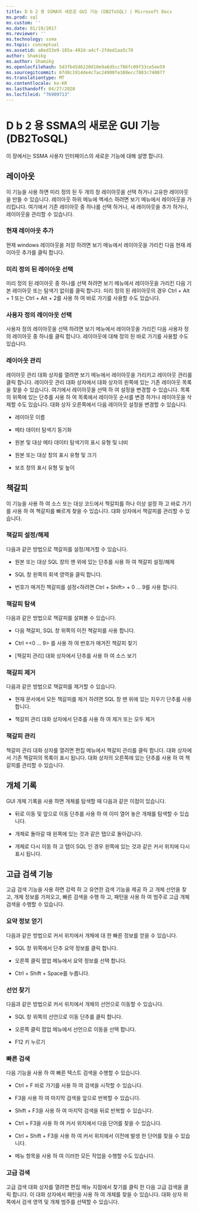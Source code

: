 ```yaml
---
title: D b 2 용 SSMA의 새로운 GUI 기능 (DB2ToSQL) | Microsoft Docs
ms.prod: sql
ms.custom: ''
ms.date: 01/19/2017
ms.reviewer: ''
ms.technology: ssma
ms.topic: conceptual
ms.assetid: a8ed33e9-185a-492d-a4cf-2fded1aa5c70
author: Shamikg
ms.author: Shamikg
ms.openlocfilehash: 5d3fb45d6220d10e9a6d5cc786fc09f33ce5ee59
ms.sourcegitcommit: 6fd8c1914de4c7ac24900fe388ecc7883c740077
ms.translationtype: MT
ms.contentlocale: ko-KR
ms.lasthandoff: 04/27/2020
ms.locfileid: "76909713"
---
```

# <a name="new-gui-features-in-ssma-for-db2-db2tosql"></a>D b 2 용 SSMA의 새로운 GUI 기능 (DB2ToSQL)
이 장에서는 SSMA 사용자 인터페이스의 새로운 기능에 대해 설명 합니다.  
  
## <a name="layouts"></a>레이아웃  
이 기능을 사용 하면 미리 정의 된 두 개의 창 레이아웃을 선택 하거나 고유한 레이아웃을 만들 수 있습니다. 레이아웃 하위 메뉴에 액세스 하려면 보기 메뉴에서 레이아웃을 가리킵니다. 여기에서 기존 레이아웃 중 하나를 선택 하거나, 새 레이아웃을 추가 하거나, 레이아웃을 관리할 수 있습니다.  
  
### <a name="add-current-layout"></a>현재 레이아웃 추가  
현재 windows 레이아웃을 저장 하려면 보기 메뉴에서 레이아웃을 가리킨 다음 현재 레이아웃 추가를 클릭 합니다.  
  
### <a name="choose-predefined-layout"></a>미리 정의 된 레이아웃 선택  
미리 정의 된 레이아웃 중 하나를 선택 하려면 보기 메뉴에서 레이아웃을 가리킨 다음 기본 레이아웃 또는 탐색기 없이를 클릭 합니다. 미리 정의 된 레이아웃의 경우 Ctrl + Alt + 1 또는 Ctrl + Alt + 2를 사용 하 여 바로 가기를 사용할 수도 있습니다.  
  
### <a name="choose-user-defined-layout"></a>사용자 정의 레이아웃 선택  
사용자 정의 레이아웃을 선택 하려면 보기 메뉴에서 레이아웃을 가리킨 다음 사용자 정의 레이아웃 중 하나를 클릭 합니다. 레이아웃에 대해 정의 된 바로 가기를 사용할 수도 있습니다.  
  
### <a name="manage-layouts"></a>레이아웃 관리  
레이아웃 관리 대화 상자를 열려면 보기 메뉴에서 레이아웃을 가리키고 레이아웃 관리를 클릭 합니다. 레이아웃 관리 대화 상자에서 대화 상자의 왼쪽에 있는 기존 레이아웃 목록을 찾을 수 있습니다. 여기에서 레이아웃을 선택 하 여 설정을 변경할 수 있습니다. 목록의 위쪽에 있는 단추를 사용 하 여 목록에서 레이아웃 순서를 변경 하거나 레이아웃을 삭제할 수도 있습니다. 대화 상자 오른쪽에서 다음 레이아웃 설정을 변경할 수 있습니다.  
  
-   레이아웃 이름  
  
-   메타 데이터 탐색기 동기화  
  
-   원본 및 대상 메타 데이터 탐색기의 표시 유형 및 너비  
  
-   원본 또는 대상 창의 표시 유형 및 크기  
  
-   보조 창의 표시 유형 및 높이  
  
## <a name="bookmarks"></a>책갈피  
이 기능을 사용 하 여 소스 또는 대상 코드에서 책갈피를 하나 이상 설정 하 고 바로 가기를 사용 하 여 책갈피를 빠르게 찾을 수 있습니다. 대화 상자에서 책갈피를 관리할 수 있습니다.  
  
### <a name="toggle-bookmark"></a>책갈피 설정/해제  
다음과 같은 방법으로 책갈피를 설정/제거할 수 있습니다.  
  
-   원본 또는 대상 SQL 창의 맨 위에 있는 단추를 사용 하 여 책갈피 설정/해제  
  
-   SQL 창 왼쪽의 회색 영역을 클릭 합니다.  
  
-   번호가 매겨진 책갈피를 설정&lt;하려면 Ctrl + Shift&gt; + 0 ... 9를 사용 합니다.  
  
### <a name="bookmark-navigation"></a>책갈피 탐색  
다음과 같은 방법으로 책갈피를 살펴볼 수 있습니다.  
  
-   다음 책갈피, SQL 창 위쪽의 이전 책갈피를 사용 합니다.  
  
-   Ctrl +&lt;0 ... 9&gt; 를 사용 하 여 번호가 매겨진 책갈피 찾기  
  
-   [책갈피 관리] 대화 상자에서 단추를 사용 하 여 소스 보기  
  
### <a name="removing-bookmark"></a>책갈피 제거  
다음과 같은 방법으로 책갈피를 제거할 수 있습니다.  
  
-   현재 문서에서 모든 책갈피를 제거 하려면 SQL 창 맨 위에 있는 지우기 단추를 사용 합니다.  
  
-   책갈피 관리 대화 상자에서 단추를 사용 하 여 제거 또는 모두 제거  
  
### <a name="manage-bookmarks"></a>책갈피 관리  
책갈피 관리 대화 상자를 열려면 편집 메뉴에서 책갈피 관리를 클릭 합니다. 대화 상자에서 기존 책갈피의 목록이 표시 됩니다. 대화 상자의 오른쪽에 있는 단추를 사용 하 여 책갈피를 관리할 수 있습니다.  
  
## <a name="object-history"></a>개체 기록  
GUI 개체 기록을 사용 하면 개체를 탐색할 때 다음과 같은 이점이 있습니다.  
  
-   뒤로 이동 및 앞으로 이동 단추를 사용 하 여 이미 열어 놓은 개체를 탐색할 수 있습니다.  
  
-   개체로 돌아갈 때 왼쪽에 있는 것과 같은 탭으로 돌아갑니다.  
  
-   개체로 다시 이동 하 고 탭이 SQL 인 경우 왼쪽에 있는 것과 같은 커서 위치에 다시 표시 됩니다.  
  
## <a name="advanced-search-capabilities"></a>고급 검색 기능  
고급 검색 기능을 사용 하면 강력 하 고 유연한 검색 기능을 제공 하 고 개체 선언을 찾고, 개체 정보를 가져오고, 빠른 검색을 수행 하 고, 패턴을 사용 하 여 범주로 고급 개체 검색을 수행할 수 있습니다.  
  
### <a name="get-quick-information"></a>요약 정보 얻기  
다음과 같은 방법으로 커서 위치에서 개체에 대 한 빠른 정보를 얻을 수 있습니다.  
  
-   SQL 창 위쪽에서 단추 요약 정보를 클릭 합니다.  
  
-   오른쪽 클릭 팝업 메뉴에서 요약 정보를 선택 합니다.  
  
-   Ctrl + Shift + Space를 누릅니다.  
  
### <a name="find-declaration"></a>선언 찾기  
다음과 같은 방법으로 커서 위치에서 개체의 선언으로 이동할 수 있습니다.  
  
-   SQL 창 위쪽의 선언으로 이동 단추를 클릭 합니다.  
  
-   오른쪽 클릭 팝업 메뉴에서 선언으로 이동을 선택 합니다.  
  
-   F12 키 누르기  
  
### <a name="quick-search"></a>빠른 검색  
다음 기능을 사용 하 여 빠른 텍스트 검색을 수행할 수 있습니다.  
  
-   Ctrl + F 바로 가기를 사용 하 여 검색을 시작할 수 있습니다.  
  
-   F3을 사용 하 여 마지막 검색을 앞으로 반복할 수 있습니다.  
  
-   Shift + F3을 사용 하 여 마지막 검색을 뒤로 반복할 수 있습니다.  
  
-   Ctrl + F3을 사용 하 여 커서 위치에서 다음 단어를 찾을 수 있습니다.  
  
-   Ctrl + Shift + F3을 사용 하 여 커서 위치에서 이전에 발생 한 단어를 찾을 수 있습니다.  
  
-   메뉴 항목을 사용 하 여 이러한 모든 작업을 수행할 수도 있습니다.  
  
### <a name="advanced-search"></a>고급 검색  
고급 검색 대화 상자를 열려면 편집 메뉴 지점에서 찾기를 클릭 한 다음 고급 검색을 클릭 합니다. 이 대화 상자에서 패턴을 사용 하 여 개체를 찾을 수 있습니다. 대화 상자 위쪽에서 검색 영역 및 개체 범주를 선택할 수 있습니다.  
  
